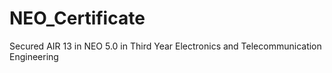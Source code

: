 # NEO_Certificate
Secured AIR 13 in NEO 5.0 in Third Year Electronics and Telecommunication Engineering
